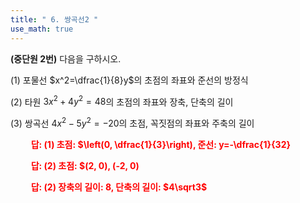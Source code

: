 ```yaml
---
title: " 6. 쌍곡선2 "
use_math: true
---
```


**(중단원 2번)** 다음을 구하시오.

(1) 포물선 $x^2=\dfrac{1}{8}y$의 초점의 좌표와 준선의 방정식

(2) 타원 $3x^2+4y^2=48$의 초점의 좌표와 장축, 단축의 길이

(3) 쌍곡선 $4x^2-5y^2=-20$의 초점, 꼭짓점의 좌표와 주축의 길이

**<span style="color: red;">$\qquad$답: (1) 초점: $\left(0, \dfrac{1}{3}\right), 준선: y=-\dfrac{1}{32}</span>**

**<span style="color: red;">$\qquad$답: (2) 초점: $(2, 0), (-2, 0)</span>**

**<span style="color: red;">$\qquad$답: (2) 장축의 길이: $8$, 단축의 길이: $4\sqrt3$</span>**

